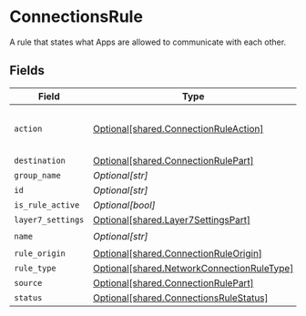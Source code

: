 # ConnectionsRule

A rule that states what Apps are allowed to communicate with each other.


## Fields

| Field                                                                                              | Type                                                                                               | Required                                                                                           | Description                                                                                        |
| -------------------------------------------------------------------------------------------------- | -------------------------------------------------------------------------------------------------- | -------------------------------------------------------------------------------------------------- | -------------------------------------------------------------------------------------------------- |
| `action`                                                                                           | [Optional[shared.ConnectionRuleAction]](undefined/models/shared/connectionruleaction.md)           | :heavy_check_mark:                                                                                 | ENCRYPT is not allowed in default rule                                                             |
| `destination`                                                                                      | [Optional[shared.ConnectionRulePart]](undefined/models/shared/connectionrulepart.md)               | :heavy_minus_sign:                                                                                 | N/A                                                                                                |
| `group_name`                                                                                       | *Optional[str]*                                                                                    | :heavy_minus_sign:                                                                                 | N/A                                                                                                |
| `id`                                                                                               | *Optional[str]*                                                                                    | :heavy_minus_sign:                                                                                 | N/A                                                                                                |
| `is_rule_active`                                                                                   | *Optional[bool]*                                                                                   | :heavy_minus_sign:                                                                                 | N/A                                                                                                |
| `layer7_settings`                                                                                  | [Optional[shared.Layer7SettingsPart]](undefined/models/shared/layer7settingspart.md)               | :heavy_minus_sign:                                                                                 | N/A                                                                                                |
| `name`                                                                                             | *Optional[str]*                                                                                    | :heavy_check_mark:                                                                                 | N/A                                                                                                |
| `rule_origin`                                                                                      | [Optional[shared.ConnectionRuleOrigin]](undefined/models/shared/connectionruleorigin.md)           | :heavy_minus_sign:                                                                                 | N/A                                                                                                |
| `rule_type`                                                                                        | [Optional[shared.NetworkConnectionRuleType]](undefined/models/shared/networkconnectionruletype.md) | :heavy_minus_sign:                                                                                 | N/A                                                                                                |
| `source`                                                                                           | [Optional[shared.ConnectionRulePart]](undefined/models/shared/connectionrulepart.md)               | :heavy_minus_sign:                                                                                 | N/A                                                                                                |
| `status`                                                                                           | [Optional[shared.ConnectionsRuleStatus]](undefined/models/shared/connectionsrulestatus.md)         | :heavy_minus_sign:                                                                                 | N/A                                                                                                |